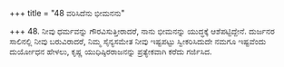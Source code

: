 +++
title = "48 ವರಿಸಿದೆನು ಭೀಮನನು"

+++
48. ನೀವು ಧರ್ಮವನ್ನು ಗೌರವಿಸುತ್ತೀರಾದರೆ, ನಾನು ಭೀಮನನ್ನು ಯುದ್ಧಕ್ಕೆ ಆಶೆಪಟ್ಟಿದ್ದೇನೆ. ದುರ್ಜನರ ಸಾಲಿನಲ್ಲಿ ನೀವು ಬರುವಿರಾದರೆ, ನಿಮ್ಮ ಸೈನ್ಯಸಮೇತ ನೀವು ಇಷ್ಟಪಟ್ಟು ಸ್ವೀಕರಿಸಿದುದೇ ನಮಗೂ ಇಷ್ಟವೆಂದು ದುರ್ಯೋಧನ ಹೇಳಲು, ಕೃಷ್ಣ ಯುಧಿಷ್ಠಿರರಾಜನನ್ನು ಪ್ರತ್ಯೇಕವಾಗಿ ಕರೆದು ಗರ್ಜಿಸಿದ.